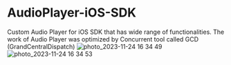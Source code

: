 # AudioPlayer-iOS-SDK
Custom Audio Player for iOS SDK that has wide range of functionalities. The work of Audio Player was optimized by Concurrent tool called GCD (GrandCentralDispatch)
![photo_2023-11-24 16 34 49](https://github.com/medeupazylov/AudioPlayer-iOS-SDK/assets/113336831/15c90d97-a326-482e-b63f-efed0b52a598)
![photo_2023-11-24 16 34 53](https://github.com/medeupazylov/AudioPlayer-iOS-SDK/assets/113336831/e97d876a-2975-4ad8-a817-38c8d5bd49f9)
